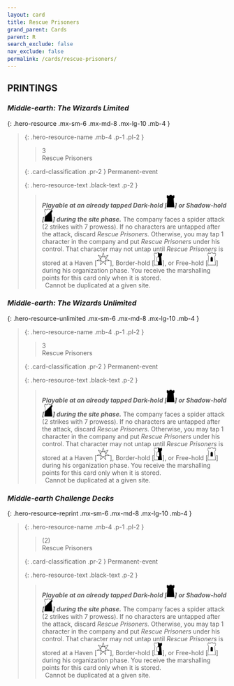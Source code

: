 ```yaml
---
layout: card
title: Rescue Prisoners
grand_parent: Cards
parent: R
search_exclude: false
nav_exclude: false
permalink: /cards/rescue-prisoners/
---
```


## PRINTINGS


### _Middle-earth: The Wizards Limited_

{: .hero-resource .mx-sm-6 .mx-md-8 .mx-lg-10 .mb-4 }
> {: .hero-resource-name .mb-4 .p-1 .pl-2 }
> > <div class="card-mp">3</div>
> > <div class="card-name">Rescue Prisoners</div>
>
> {: .card-classification .pr-2 }
> Permanent-event
>
> {: .hero-resource-text .black-text .p-2 }
> > ***Playable at an already tapped Dark-hold \[![](/assets/images/dark-hold.svg)] or Shadow-hold \[![](/assets/images/shadow-hold.svg)] during the site phase.*** The company faces a spider attack (2 strikes with 7 prowess). If no characters are untapped after the attack, discard _Rescue Prisoners._ Otherwise, you may tap 1 character in the company and put _Rescue Prisoners_ under his control. That character may not untap until _Rescue Prisoners_ is stored at a Haven \[![](/assets/images/free-haven.svg)], Border-hold \[![](/assets/images/border-hold.svg)], or Free-hold \[![](/assets/images/free-hold.svg)] during his organization phase. You receive the marshalling points for this card only when it is stored. <br>&ensp;Cannot be duplicated at a given site. 
> 

### _Middle-earth: The Wizards Unlimited_

{: .hero-resource-unlimited .mx-sm-6 .mx-md-8 .mx-lg-10 .mb-4 }
> {: .hero-resource-name .mb-4 .p-1 .pl-2 }
> > <div class="card-mp">3</div>
> > <div class="card-name">Rescue Prisoners</div>
>
> {: .card-classification .pr-2 }
> Permanent-event
>
> {: .hero-resource-text .black-text .p-2 }
> > ***Playable at an already tapped Dark-hold \[![](/assets/images/dark-hold.svg)] or Shadow-hold \[![](/assets/images/shadow-hold.svg)] during the site phase.*** The company faces a spider attack (2 strikes with 7 prowess). If no characters are untapped after the attack, discard _Rescue Prisoners._ Otherwise, you may tap 1 character in the company and put _Rescue Prisoners_ under his control. That character may not untap until _Rescue Prisoners_ is stored at a Haven \[![](/assets/images/free-haven.svg)], Border-hold \[![](/assets/images/border-hold.svg)], or Free-hold \[![](/assets/images/free-hold.svg)] during his organization phase. You receive the marshalling points for this card only when it is stored. <br>&ensp;Cannot be duplicated at a given site. 
> 

### _Middle-earth Challenge Decks_

{: .hero-resource-reprint .mx-sm-6 .mx-md-8 .mx-lg-10 .mb-4 }
> {: .hero-resource-name .mb-4 .p-1 .pl-2 }
> > <div class="card-mp">(2)</div>
> > <div class="card-name">Rescue Prisoners</div>
>
> {: .card-classification .pr-2 }
> Permanent-event
>
> {: .hero-resource-text .black-text .p-2 }
> > ***Playable at an already tapped Dark-hold \[![](/assets/images/dark-hold.svg)] or Shadow-hold \[![](/assets/images/shadow-hold.svg)] during the site phase.*** The company faces a spider attack (2 strikes with 7 prowess). If no characters are untapped after the attack, discard _Rescue Prisoners._ Otherwise, you may tap 1 character in the company and put _Rescue Prisoners_ under his control. That character may not untap until _Rescue Prisoners_ is stored at a Haven \[![](/assets/images/free-haven.svg)], Border-hold \[![](/assets/images/border-hold.svg)], or Free-hold \[![](/assets/images/free-hold.svg)] during his organization phase. You receive the marshalling points for this card only when it is stored. <br>&ensp;Cannot be duplicated at a given site. 
> 
